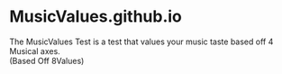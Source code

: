 # MusicValues.github.io
The MusicValues Test is a test that values your music taste based off 4 Musical axes.
<br> (Based Off 8Values)
